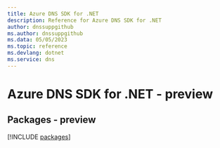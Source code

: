 ```yaml
---
title: Azure DNS SDK for .NET
description: Reference for Azure DNS SDK for .NET
author: dnssuppgithub
ms.author: dnssuppgithub
ms.data: 05/05/2023
ms.topic: reference
ms.devlang: dotnet
ms.service: dns
---
```

# Azure DNS SDK for .NET - preview
## Packages - preview
[!INCLUDE [packages](dns-index.md)]